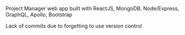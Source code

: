 Project Manager web app built with ReactJS, MongoDB, Node/Express, GraphQL, Apollo, Bootstrap

Lack of commits due to forgetting to use version control
